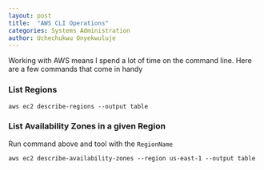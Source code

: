 ```yaml
---
layout: post
title:  "AWS CLI Operations"
categories: Systems Administration
author: Uchechukwu Onyekwuluje
---
```


Working with AWS means I spend a lot of time on the command line. Here are a few commands that come in handy

### List Regions
```
aws ec2 describe-regions --output table
```

### List Availability Zones in a given Region
Run command above and tool with the `RegionName`
```
aws ec2 describe-availability-zones --region us-east-1 --output table
```
